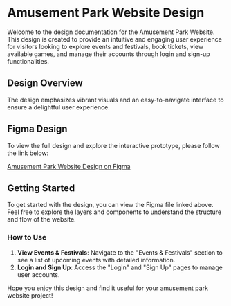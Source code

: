 # Amusement Park Website Design

Welcome to the design documentation for the Amusement Park Website. This design is created to provide an intuitive and engaging user experience for visitors looking to explore events and festivals, book tickets, view available games, and manage their accounts through login and sign-up functionalities.

## Design Overview

The design emphasizes vibrant visuals and an easy-to-navigate interface to ensure a delightful user experience.

## Figma Design

To view the full design and explore the interactive prototype, please follow the link below:

[Amusement Park Website Design on Figma](https://www.figma.com/design/5wA8uIWqUerBLWHOpqs7jS/Untitled?node-id=38-566&t=yRItPYsrAZ92in5q-1)

## Getting Started

To get started with the design, you can view the Figma file linked above. Feel free to explore the layers and components to understand the structure and flow of the website.

### How to Use

1. **View Events & Festivals**: Navigate to the "Events & Festivals" section to see a list of upcoming events with detailed information.
2. **Login and Sign Up**: Access the "Login" and "Sign Up" pages to manage user accounts.

Hope you enjoy this design and find it useful for your amusement park website project!

